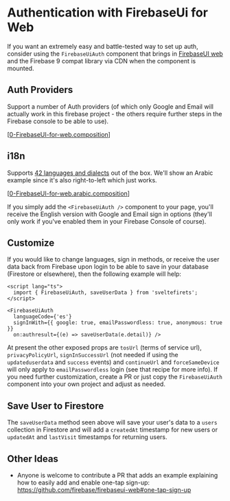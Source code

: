 # Authentication with FirebaseUi for Web

If you want an extremely easy and battle-tested way to set up auth, consider using the `FirebaseUiAuth` component that brings in [FirebaseUI web](https://github.com/firebase/firebaseui-web) and the Firebase 9 compat library via CDN when the component is mounted.

## Auth Providers

Support a number of Auth providers (of which only Google and Email will actually work in this firebase project - the others require further steps in the Firebase console to be able to use).

[[0-FirebaseUI-for-web.composition]]

## i18n

Supports [42 languages and
dialects](https://github.com/firebase/firebaseui-web/blob/master/LANGUAGES.md) out of the box. We'll show an Arabic example since it's also right-to-left which just works.

[[0-FirebaseUI-for-web.arabic.composition]]

If you simply add the `<FirebaseUiAuth />` component to your page, you'll receive the English version with Google and Email sign in options (they'll only work if you've enabled them in your Firebase Console of course).

## Customize

If you would like to change languages, sign in methods, or receive the user data back from Firebase upon login to be able to save in your database (Firestore or elsewhere), then the following example will help:

```svelte
<script lang="ts">
  import { FirebaseUiAuth, saveUserData } from 'sveltefirets';
</script> 

<FirebaseUiAuth
  languageCode={'es'}
  signInWith={{ google: true, emailPasswordless: true, anonymous: true }}
  on:authresult={(e) => saveUserData(e.detail)} />
```

At present the other exposed props are `tosUrl` (terms of service url), `privacyPolicyUrl`, `signInSuccessUrl` (not needed if using the `updateduserdata` and `success` events) and `continueUrl` and `forceSameDevice` will only apply to `emailPasswordless` login (see that recipe for more info). If you need further customization, create a PR or just copy the `FirebaseUiAuth` component into your own project and adjust as needed.

## Save User to Firestore

The `saveUserData` method seen above will save your user's data to a `users` collection in Firestore and will add a `createdAt` timestamp for new users or `updatedAt` and `lastVisit` timestamps for returning users.

## Other Ideas

- Anyone is welcome to contribute a PR that adds an example explaining how to easily add and enable one-tap sign-up: https://github.com/firebase/firebaseui-web#one-tap-sign-up


[//begin]: # "Autogenerated link references for markdown compatibility"
[0-FirebaseUI-for-web.composition]: 0-FirebaseUI-for-web.composition "0-FirebaseUI-for-web"
[0-FirebaseUI-for-web.arabic.composition]: 0-FirebaseUI-for-web.arabic.composition "0-FirebaseUI-for-web.arabic"
[//end]: # "Autogenerated link references"
